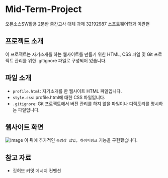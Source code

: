 # Mid-Term-Project
오픈소스SW활용 2분반 중간고사 대체 과제
32192987 소프트웨어학과 이관현

## 프로젝트 소개
이 프로젝트는 자기소개를 하는 웹사이트를 만들기 위한 HTML, CSS 파일 및 Git 프로젝트 관리를 위한 .gitignore 파일로 구성되어 있습니다.

## 파일 소개
- `profile.html`: 자기소개를 한 웹사이트 HTML 파일입니다.
- `style.css`: profile.html에 대한 CSS 파일입니다.
- `.gitignore`: Git 프로젝트에서 버전 관리를 하지 않을 파일이나 디렉토리를 명시하는 파일입니다.

## 웹사이트 화면
![image](https://user-images.githubusercontent.com/71334400/231047132-143822d3-a8ba-4304-961e-760e93974860.png)
이 뒤에 추가적인 `동영상 삽입, 하이퍼링크` 기능을 구현했습니다.

## 참고 자료
- 깃허브 커밋 메시지 컨벤션
